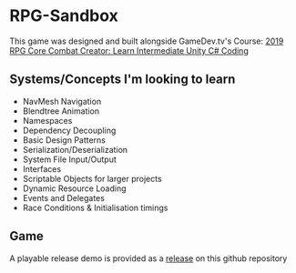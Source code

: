 # RPG-Sandbox
This game was designed and built alongside GameDev.tv's Course: [2019 RPG Core Combat Creator: Learn Intermediate Unity C# Coding](https://www.gamedev.tv/p/complete-unity-developer-2d)

## Systems/Concepts I'm looking to learn

* NavMesh Navigation
* Blendtree Animation
* Namespaces
* Dependency Decoupling
* Basic Design Patterns
* Serialization/Deserialization
* System File Input/Output
* Interfaces
* Scriptable Objects for larger projects
* Dynamic Resource Loading
* Events and Delegates
* Race Conditions & Initialisation timings

## Game

A playable release demo is provided as a [release](https://github.com/AlexDonisthorpe/RPG-Sandbox/releases/) on this github repository
